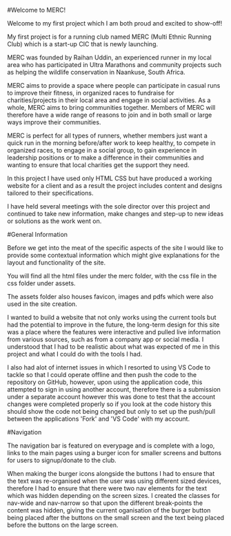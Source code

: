 #Welcome to MERC!

Welcome to my first project which I am both proud and excited to show-off!

My first project is for a running club named MERC (Multi Ethnic Running Club) which is a start-up CIC that is newly launching.

MERC was founded by Raihan Uddin, an experienced runner in my local area who has participated in Ultra Marathons and community projects such as helping the wildlife conservation in Naankuse, South Africa.

MERC aims to provide a space where people can participate in casual runs to improve their fitness, in organized races to fundraise for charities/projects in their local area and engage in social activities. As a whole, MERC aims to bring communities together. Members of MERC will therefore have a wide range of reasons to join and in both small or large ways improve their communities.

MERC is perfect for all types of runners, whether members just want a quick run in the morning before/after work to keep healthy, to compete in organized races, to engage in a social group, to gain experience in leadership positions or to make a difference in their communities and wanting to ensure that local charities get the support they need.

In this project I have used only HTML CSS but have produced a working website for a client and as a result the project includes content and designs tailored to their specifications.

I have held several meetings with the sole director over this project and continued to take new information, make changes and step-up to new ideas or solutions as the work went on.

#General Information

Before we get into the meat of the specific aspects of the site I would like to provide some contextual information which might give explanations for the layout and functionality of the site.

You will find all the html files under the merc folder, with the css file in the css folder under assets.

The assets folder also houses favicon, images and pdfs which were also used in the site creation.

I wanted to build a website that not only works using the current tools but had the potential to improve in the future, the long-term design for this site was a place where the features were interactive and pulled live information from various sources, such as from a company app or social media. I understood that I had to be realistic about what was expected of me in this project and what I could do with the tools I had.

I also had alot of internet issues in which I resorted to using VS Code to tackle so that I could operate offline and then push the code to the repository on GitHub, however, upon using the application code, this attempted to sign in using another account, therefore there is a submission under a separate account however this was done to test that the account changes were completed properly so if you look at the code history this should show the code not being changed but only to set up the push/pull between the applications 'Fork' and 'VS Code' with my account.

#Navigation

The navigation bar is featured on everypage and is complete with a logo, links to the main pages using a burger icon for smaller screens and buttons for users to signup/donate to the club.

When making the burger icons alongside the buttons I had to ensure that the text was re-organised when the user was using different sized devices, therefore I had to ensure that there were two nav elements for the text which was hidden depending on the screen sizes. I created the classes for nav-wide and nav-narrow so that upon the different break-points the content was hidden, giving the current oganisation of the burger button being placed after the buttons on the small screen and the text being placed before the buttons on the large screen.



